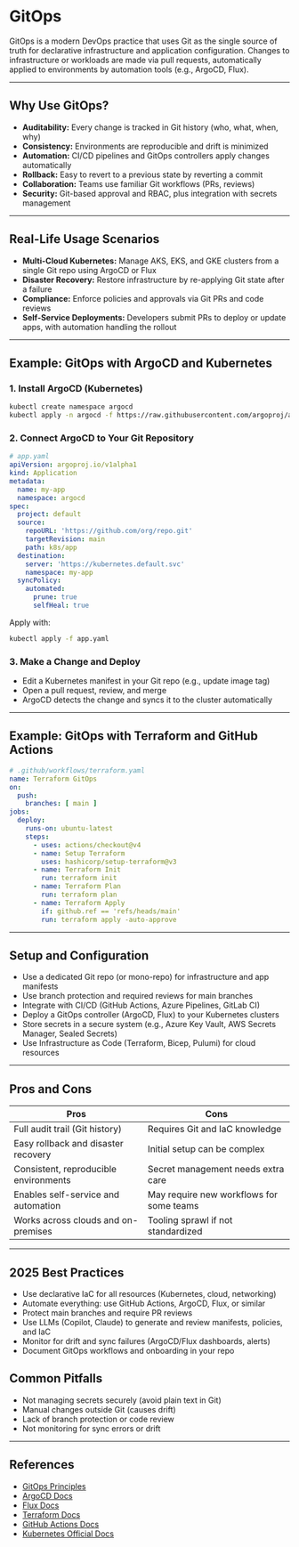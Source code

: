 # GitOps

GitOps is a modern DevOps practice that uses Git as the single source of truth for declarative infrastructure and application configuration. Changes to infrastructure or workloads are made via pull requests, automatically applied to environments by automation tools (e.g., ArgoCD, Flux).

---

## Why Use GitOps?
- **Auditability:** Every change is tracked in Git history (who, what, when, why)
- **Consistency:** Environments are reproducible and drift is minimized
- **Automation:** CI/CD pipelines and GitOps controllers apply changes automatically
- **Rollback:** Easy to revert to a previous state by reverting a commit
- **Collaboration:** Teams use familiar Git workflows (PRs, reviews)
- **Security:** Git-based approval and RBAC, plus integration with secrets management

---

## Real-Life Usage Scenarios
- **Multi-Cloud Kubernetes:** Manage AKS, EKS, and GKE clusters from a single Git repo using ArgoCD or Flux
- **Disaster Recovery:** Restore infrastructure by re-applying Git state after a failure
- **Compliance:** Enforce policies and approvals via Git PRs and code reviews
- **Self-Service Deployments:** Developers submit PRs to deploy or update apps, with automation handling the rollout

---

## Example: GitOps with ArgoCD and Kubernetes

### 1. Install ArgoCD (Kubernetes)
```bash
kubectl create namespace argocd
kubectl apply -n argocd -f https://raw.githubusercontent.com/argoproj/argo-cd/stable/manifests/install.yaml
```

### 2. Connect ArgoCD to Your Git Repository
```yaml
# app.yaml
apiVersion: argoproj.io/v1alpha1
kind: Application
metadata:
  name: my-app
  namespace: argocd
spec:
  project: default
  source:
    repoURL: 'https://github.com/org/repo.git'
    targetRevision: main
    path: k8s/app
  destination:
    server: 'https://kubernetes.default.svc'
    namespace: my-app
  syncPolicy:
    automated:
      prune: true
      selfHeal: true
```
Apply with:
```bash
kubectl apply -f app.yaml
```

### 3. Make a Change and Deploy
- Edit a Kubernetes manifest in your Git repo (e.g., update image tag)
- Open a pull request, review, and merge
- ArgoCD detects the change and syncs it to the cluster automatically

---

## Example: GitOps with Terraform and GitHub Actions

```yaml
# .github/workflows/terraform.yaml
name: Terraform GitOps
on:
  push:
    branches: [ main ]
jobs:
  deploy:
    runs-on: ubuntu-latest
    steps:
      - uses: actions/checkout@v4
      - name: Setup Terraform
        uses: hashicorp/setup-terraform@v3
      - name: Terraform Init
        run: terraform init
      - name: Terraform Plan
        run: terraform plan
      - name: Terraform Apply
        if: github.ref == 'refs/heads/main'
        run: terraform apply -auto-approve
```

---

## Setup and Configuration
- Use a dedicated Git repo (or mono-repo) for infrastructure and app manifests
- Use branch protection and required reviews for main branches
- Integrate with CI/CD (GitHub Actions, Azure Pipelines, GitLab CI)
- Deploy a GitOps controller (ArgoCD, Flux) to your Kubernetes clusters
- Store secrets in a secure system (e.g., Azure Key Vault, AWS Secrets Manager, Sealed Secrets)
- Use Infrastructure as Code (Terraform, Bicep, Pulumi) for cloud resources

---

## Pros and Cons

| Pros                                   | Cons                                      |
|----------------------------------------|-------------------------------------------|
| Full audit trail (Git history)         | Requires Git and IaC knowledge            |
| Easy rollback and disaster recovery    | Initial setup can be complex              |
| Consistent, reproducible environments  | Secret management needs extra care        |
| Enables self-service and automation    | May require new workflows for some teams  |
| Works across clouds and on-premises    | Tooling sprawl if not standardized        |

---

## 2025 Best Practices
- Use declarative IaC for all resources (Kubernetes, cloud, networking)
- Automate everything: use GitHub Actions, ArgoCD, Flux, or similar
- Protect main branches and require PR reviews
- Use LLMs (Copilot, Claude) to generate and review manifests, policies, and IaC
- Monitor for drift and sync failures (ArgoCD/Flux dashboards, alerts)
- Document GitOps workflows and onboarding in your repo

## Common Pitfalls
- Not managing secrets securely (avoid plain text in Git)
- Manual changes outside Git (causes drift)
- Lack of branch protection or code review
- Not monitoring for sync errors or drift

---

## References
- [GitOps Principles](https://opengitops.dev/)
- [ArgoCD Docs](https://argo-cd.readthedocs.io/)
- [Flux Docs](https://fluxcd.io/docs/)
- [Terraform Docs](https://developer.hashicorp.com/terraform/docs)
- [GitHub Actions Docs](https://docs.github.com/en/actions)
- [Kubernetes Official Docs](https://kubernetes.io/docs/)

